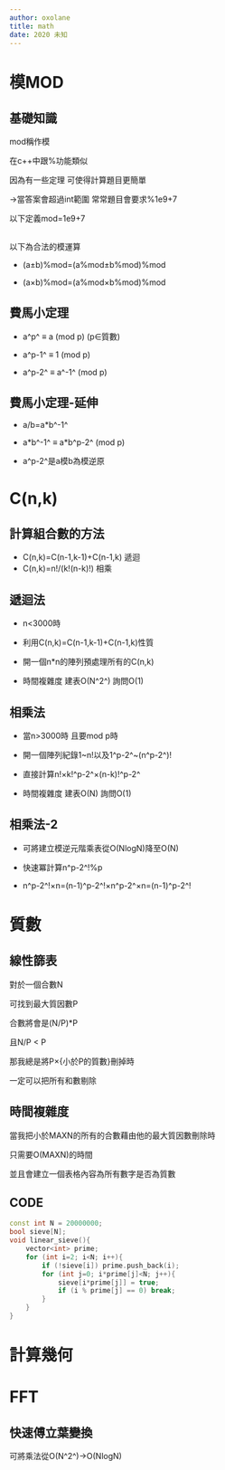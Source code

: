 ```yaml
---
author: oxolane
title: math
date: 2020 未知
---
```


# 模MOD

## 基礎知識

mod稱作模 

在c++中跟%功能類似

因為有一些定理 可使得計算題目更簡單

->當答案會超過int範圍 常常題目會要求%1e9+7

以下定義mod=1e9+7

## 

以下為合法的模運算

- (a±b)%mod=(a%mod±b%mod)%mod

- (a×b)%mod=(a%mod×b%mod)%mod


## 費馬小定理

- a^p^ ≡ a (mod p) (p∈質數)

- a^p-1^ ≡ 1 (mod p)

- a^p-2^ ≡ a^-1^ (mod p)

## 費馬小定理-延伸

- a/b=a*b^-1^

- a*b^-1^ ≡ a\*b^p-2^ (mod p)

- a^p-2^是a模b為模逆原

# C(n,k)

## 計算組合數的方法

- C(n,k)=C(n-1,k-1)+C(n-1,k) 遞迴
- C(n,k)=n!/(k!(n-k)!) 相乘

## 遞迴法

- n<3000時

- 利用C(n,k)=C(n-1,k-1)+C(n-1,k)性質

- 開一個n*n的陣列預處理所有的C(n,k)

- 時間複雜度 建表O(N^2^) 詢問O(1)

## 相乘法

- 當n>3000時 且要mod p時

- 開一個陣列紀錄1\~n!以及1^p-2^\~(n^p-2^)!

- 直接計算n!×k!^p-2^×(n-k)!^p-2^

- 時間複雜度 建表O(N) 詢問O(1)

## 相乘法-2

- 可將建立模逆元階乘表從O(NlogN)降至O(N)

- 快速冪計算n^p-2^!%p

- n^p-2^!×n=(n-1)^p-2^!×n^p-2^×n=(n-1)^p-2^!

# 質數

## 線性篩表

對於一個合數N

可找到最大質因數P

合數將會是(N/P)*P

且N/P < P

那我總是將P×{小於P的質數}刪掉時

一定可以把所有和數剔除

## 時間複雜度

當我把小於MAXN的所有的合數藉由他的最大質因數刪除時

只需要O(MAXN)的時間

並且會建立一個表格內容為所有數字是否為質數

## CODE

```c++
const int N = 20000000;
bool sieve[N];
void linear_sieve(){
    vector<int> prime;
    for (int i=2; i<N; i++){
        if (!sieve[i]) prime.push_back(i);
        for (int j=0; i*prime[j]<N; j++){
            sieve[i*prime[j]] = true;
            if (i % prime[j] == 0) break;
        }
    }
}
```

# 計算幾何

# FFT

## 快速傅立葉變換

可將乘法從O(N^2^)->O(NlogN)

## 